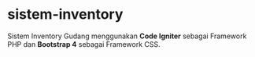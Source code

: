 # sistem-inventory
Sistem Inventory Gudang menggunakan <b>Code Igniter</b> sebagai Framework PHP dan <b>Bootstrap 4</b> sebagai Framework CSS.
